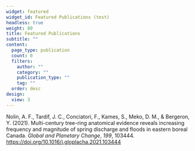 ```yaml
---
widget: featured
widget_id: Featured Publications (test)
headless: true
weight: 80
title: Featured Publications
subtitle: ""
content:
  page_type: publication
  count: 0
  filters:
    author: ""
    category: ""
    publication_type: ""
    tag: ""
  order: desc
design:
  view: 3
---
```

Nolin, A. F., Tardif, J. C., Conciatori, F., Kames, S., Meko, D. M., & Bergeron, Y. (2021). Multi-century tree-ring anatomical evidence reveals increasing frequency and magnitude of spring discharge and floods in eastern boreal Canada. *Global and Planetary Change*, *199*, 103444. <https://doi.org/10.1016/j.gloplacha.2021.103444>